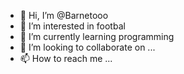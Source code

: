 - 👋 Hi, I’m @Barnetooo
- 👀 I’m interested in footbal
- 🌱 I’m currently learning programming
- 💞️ I’m looking to collaborate on ...
- 📫 How to reach me ...

<!---
Barnetooo/Barnetooo is a ✨ special ✨ repository because its `README.md` (this file) appears on your GitHub profile.
You can click the Preview link to take a look at your changes.
--->
